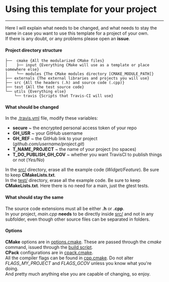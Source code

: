 # Using this template for your project
---

Here I will explain what needs to be changed, and what needs to stay the same in case you want to use this template for a project of your own.  
If there is any doubt, or any problems please open an **issue**.

#### Project directory structure
```
├──  cmake {All the modularized CMake files}
│    ├── input {Everything CMake will use as a template or place somewhere else}
│    └── modules {The CMake modules directory [CMAKE_MODULE_PATH]}
├── externals {The external libraries and projects you will use}
├── src {All the headers (.h) and source code (.cpp)}
├── test {All the test source code}
└── utils {Everything else}
    └── travis {Scripts that Travis-CI will use}
```

#### What should be changed
In the [.travis.yml](.travis.yml) file, modify these variables:
-   **secure** ~ the encrypted personal access token of your repo
-   **GH_USR** ~ your GitHub username
-   **GH_REF** ~ the GitHub link to your project (_github.com/username/project.git_)
-   **T_NAME_PROJECT** ~ the name of your project (no spaces)
-   **T_DO_PUBLISH_GH_COV** ~ whether you want TravisCI to publish things or not (_Yes/No_)

In the [src/](src/) directory, erase all the example code (_Widget/Feature_). Be sure to keep **CMakeLists.txt**.  
In the [test/](test/) directory, erase all the example code. Be sure to keep **CMakeLists.txt**. Here there is no need for a main, just the gtest tests.

#### What should stay the same

The source code extensions must all be either **.h** or **.cpp**.  
In your project, _main.cpp_ **needs** to be directly inside [src/](src/) and not in any subfolder, even though other source files can be separated in folders.

#### Options

**CMake** options are in [options.cmake](cmake/options.cmake). These are passed through the _cmake_ command, issued through the [build script](build.sh).  
**CPack** configurations are in [cpack.cmake](cmake/cpack.cmake).  
All the compiler flags can be found in [cpp.cmake](cmake/cpp.cmake). Do not alter _FLAGS_MY_PROJECT_ and _FLAGS_GCOV_ unless you know what you're doing.  
And pretty much anything else you are capable of changing, so enjoy.
